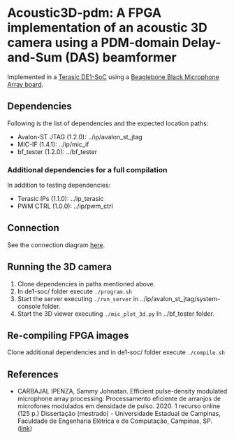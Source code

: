 # Acoustic3D-pdm: A FPGA implementation of an acoustic 3D camera using a PDM-domain Delay-and-Sum (DAS) beamformer

Implemented in a [Terasic DE1-SoC](https://www.terasic.com.tw/cgi-bin/page/archive.pl?Language=English&No=836) using a [Beaglebone Black Microphone Array board](https://github.com/marcelodaher/memsarray).

## Dependencies

Following is the list of dependencies and the expected location paths:

- Avalon-ST JTAG (1.2.0): ../ip/avalon_st_jtag 
- MIC-IF (1.4.1): ../ip/mic_if
- bf_tester (1.2.0): ../bf_tester

### Additional dependencies for a full compilation

In addition to testing dependencies:

- Terasic IPs (1.1.0): ../ip_terasic 
- PWM CTRL (1.0.0): ../ip/pwm_ctrl

## Connection

See the connection diagram [here](doc/bbb2de1soc.svg).

## Running the 3D camera

1. Clone dependencies in paths mentioned above.
2. In de1-soc/ folder execute `./program.sh`
3. Start the server executing `./run_server` in ../ip/avalon_st_jtag/system-console folder.
4. Start the 3D viewer executing `./mic_plot_3d.py` In ../bf_tester folder.

## Re-compiling FPGA images

Clone additional dependencies and in de1-soc/ folder execute `./compile.sh`

## References

* CARBAJAL IPENZA, Sammy Johnatan. Efficient pulse-density modulated microphone array processing: Processamento eficiente de arranjos de microfones modulados em densidade de pulso. 2020. 1 recurso online (125 p.) Dissertação (mestrado) - Universidade Estadual de Campinas, Faculdade de Engenharia Elétrica e de Computação, Campinas, SP. ([link](http://repositorio.unicamp.br/jspui/handle/REPOSIP/356372))
